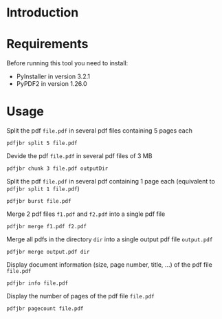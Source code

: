 # Introduction


# Requirements
Before running this tool you need to install:
- PyInstaller in version 3.2.1
- PyPDF2 in version 1.26.0


# Usage
Split the pdf `file.pdf` in several pdf files containing 5 pages each
```shell
pdfjbr split 5 file.pdf
```

Devide the pdf `file.pdf` in several pdf files of 3 MB
```shell
pdfjbr chunk 3 file.pdf outputDir
```

Split the pdf `file.pdf` in several pdf containing 1 page each (equivalent to `pdfjbr split 1 file.pdf`)
```shell
pdfjbr burst file.pdf
```

Merge 2 pdf files `f1.pdf` and `f2.pdf` into a single pdf file
```shell
pdfjbr merge f1.pdf f2.pdf                
```                

Merge all pdfs in the directory `dir` into a single output pdf file `output.pdf`
```shell
pdfjbr merge output.pdf dir
```

Display document information (size, page number, title, ...) of the pdf file `file.pdf`
```shell
pdfjbr info file.pdf
```

Display the number of pages of the pdf file `file.pdf`
```shell
pdfjbr pagecount file.pdf
```

